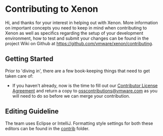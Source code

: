 # Contributing to Xenon

Hi, and thanks for your interest in helping out with Xenon.  More information on important concepts
you need to keep in mind when contributing to Xenon as well as specifics regarding the setup of your
development environment, how to test and submit your changes can be found in the project Wiki on
Github at https://github.com/vmware/xenon/contributing.

## Getting Started
Prior to 'diving in', there are a few book-keeping things that need to get taken care of:

* If you haven't already, now is the time to fill out our
[Contributor License Agreement](http://vmware.github.io/photon/assets/files/vmware_cla.pdf) and
return a copy to [osscontributions@vmware.com](mailto:osscontributions@vmware.com) as you will need
to do so before we can merge your contribution.

## Editing Guideline

The team uses Eclipse or IntelliJ. Formatting style settings for both these editors can be found in
the [contrib](https://github.com/vmware/xenon/tree/master/contrib) folder.

